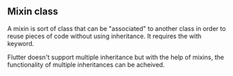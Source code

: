 ## Mixin class

A mixin is sort of class that can be "associated" to another class in order to reuse pieces of code without using inheritance.
It requires the with keyword.

Flutter doesn't support multiple inheritance but with the help of mixins, the functionality of multiple inheritances can be acheived.
